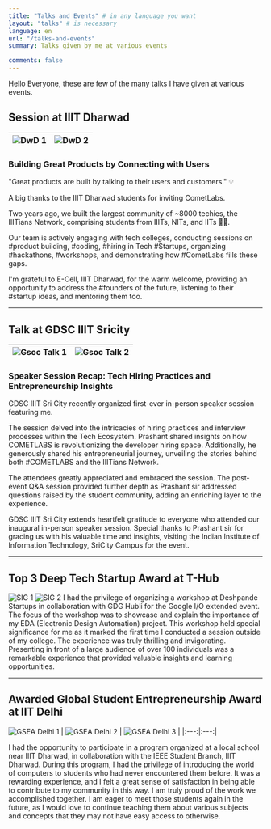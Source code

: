 ```yaml
---
title: "Talks and Events" # in any language you want
layout: "talks" # is necessary
language: en
url: "/talks-and-events"
summary: Talks given by me at various events

comments: false
---
```


Hello Everyone, these are few of the many talks I have given at various events.

## Session at IIIT Dharwad
| ![DwD 1](/img/dwd1.JPG) | ![DwD 2](/img/dwd2.JPG) |
|:---:|:---:|

### Building Great Products by Connecting with Users

"Great products are built by talking to their users and customers." 💡

A big thanks to the IIIT Dharwad students for inviting CometLabs.

Two years ago, we built the largest community of ~8000 techies, the IIITians Network, comprising students from IIITs, NITs, and IITs 🚀🔥.

Our team is actively engaging with tech colleges, conducting sessions on #product building, #coding, #hiring in Tech #Startups, organizing #hackathons, #workshops, and demonstrating how #CometLabs fills these gaps.

I'm grateful to E-Cell, IIIT Dharwad, for the warm welcome, providing an opportunity to address the #founders of the future, listening to their #startup ideas, and mentoring them too.

---

## Talk at GDSC IIIT Sricity
| ![Gsoc Talk 1](/img/gsoc-talk1.jpeg) | ![Gsoc Talk 2](/img/gsoc-talk2.jpeg) |
|:---:|:---:|

### Speaker Session Recap: Tech Hiring Practices and Entrepreneurship Insights

GDSC IIIT Sri City recently organized first-ever in-person speaker session featuring me.

The session delved into the intricacies of hiring practices and interview processes within the Tech Ecosystem. Prashant shared insights on how COMETLABS is revolutionizing the developer hiring space. Additionally, he generously shared his entrepreneurial journey, unveiling the stories behind both #COMETLABS and the IIITians Network.

The attendees greatly appreciated and embraced the session. The post-event Q&A session provided further depth as Prashant sir addressed questions raised by the student community, adding an enriching layer to the experience.

GDSC IIIT Sri City extends heartfelt gratitude to everyone who attended our inaugural in-person speaker session. Special thanks to Prashant sir for gracing us with his valuable time and insights, visiting the Indian Institute of Information Technology, SriCity Campus for the event.

---

## Top 3 Deep Tech Startup Award at T-Hub
![SIG 1](/img/SIG1.jpg)
![SIG 2](/img/SIG2.jpg)
I had the privilege of organizing a workshop at Deshpande Startups in collaboration with GDG Hubli for the Google I/O extended event. The focus of the workshop was to showcase and explain the importance of my EDA (Electronic Design Automation) project. This workshop held special significance for me as it marked the first time I conducted a session outside of my college. The experience was truly thrilling and invigorating. Presenting in front of a large audience of over 100 individuals was a remarkable experience that provided valuable insights and learning opportunities.

---

## Awarded Global Student Entrepreneurship Award at IIT Delhi
![GSEA Delhi 1](/img/GSEAD3.JPG)
| ![GSEA Delhi 2](/img/GSEAD2.JPG) | ![GSEA Delhi 3](/img/GSEAD1.JPG) |
|:---:|:---:|

I had the opportunity to participate in a program organized at a local school near IIIT Dharwad, in collaboration with the IEEE Student Branch, IIIT Dharwad. During this program, I had the privilege of introducing the world of computers to students who had never encountered them before. It was a rewarding experience, and I felt a great sense of satisfaction in being able to contribute to my community in this way. I am truly proud of the work we accomplished together. I am eager to meet those students again in the future, as I would love to continue teaching them about various subjects and concepts that they may not have easy access to otherwise.

